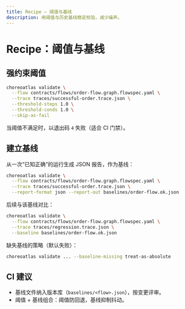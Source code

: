 ```yaml
---
title: Recipe — 阈值与基线
description: 用阈值与历史基线稳定校验，减少噪声。
---
```


# Recipe：阈值与基线

## 强约束阈值

```bash
choreoatlas validate \
  --flow contracts/flows/order-flow.graph.flowspec.yaml \
  --trace traces/successful-order.trace.json \
  --threshold-steps 1.0 \
  --threshold-conds 1.0 \
  --skip-as-fail
```

当阈值不满足时，以退出码 `4` 失败（适合 CI 门禁）。

## 建立基线

从一次“已知正确”的运行生成 JSON 报告，作为基线：

```bash
choreoatlas validate \
  --flow contracts/flows/order-flow.graph.flowspec.yaml \
  --trace traces/successful-order.trace.json \
  --report-format json --report-out baselines/order-flow.ok.json
```

后续与该基线对比：

```bash
choreoatlas validate \
  --flow contracts/flows/order-flow.graph.flowspec.yaml \
  --trace traces/regression.trace.json \
  --baseline baselines/order-flow.ok.json
```

缺失基线的策略（默认失败）：

```bash
choreoatlas validate ... --baseline-missing treat-as-absolute
```

## CI 建议

- 基线文件纳入版本库（`baselines/<flow>.json`），按变更评审。
- 阈值 + 基线组合：阈值防回退，基线抑制抖动。
